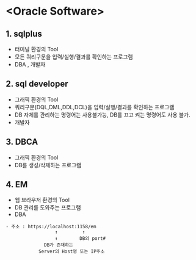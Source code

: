 # &lt;Oracle Software>
  
  
  ## 1. sqlplus
  - 터미널 환경의 Tool 
  - 모든 쿼리구문을 입력/실행/결과를 확인하는 프로그램
  - DBA , 개발자

## 2. sql developer
- 그래픽 환경의 Tool 
- 쿼리구문(DQL,DML,DDL,DCL)을 입력/실행/결과를 확인하는 프로그램
- DB 자체를 관리하는 명령어는 사용불가능, DB를 끄고 켜는 명령어도 사용 불가. 
- 개발자

## 3. DBCA
- 그래픽 환경의 Tool 
- DB를 생성/삭제하는 프로그램 

## 4. EM
- 웹 브라우저 환경의 Tool 
- DB 관리를 도와주는 프로그램
- DBA
```
- 주소 : https://localhost:1158/em 
                  ↑         ↑    
                  ↑        DB의 port#
              DB가 존재하는 
            Server의 Host명 또는 IP주소
```
